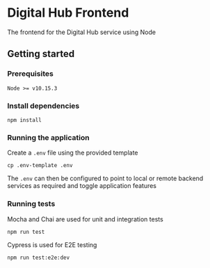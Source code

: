 # Digital Hub Frontend

The frontend for the Digital Hub service using Node

## Getting started

### Prerequisites

    Node >= v10.15.3

### Install dependencies

    npm install

### Running the application

Create a `.env` file using the provided template

    cp .env-template .env

The `.env` can then be configured to point to local or remote backend services as required and toggle application features

### Running tests

Mocha and Chai are used for unit and integration tests

    npm run test

Cypress is used for E2E testing

    npm run test:e2e:dev
